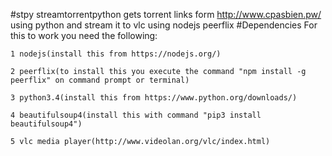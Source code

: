 #stpy
streamtorrentpython gets torrent links  form http://www.cpasbien.pw/ using python and stream it to vlc using nodejs peerflix
#Dependencies
For this to work you need the following:
    
    1 nodejs(install this from https://nodejs.org/)

    2 peerflix(to install this you execute the command "npm install -g peerflix" on command prompt or terminal)

    3 python3.4(install this from https://www.python.org/downloads/)

    4 beautifulsoup4(install this with command "pip3 install beautifulsoup4")

    5 vlc media player(http://www.videolan.org/vlc/index.html)

